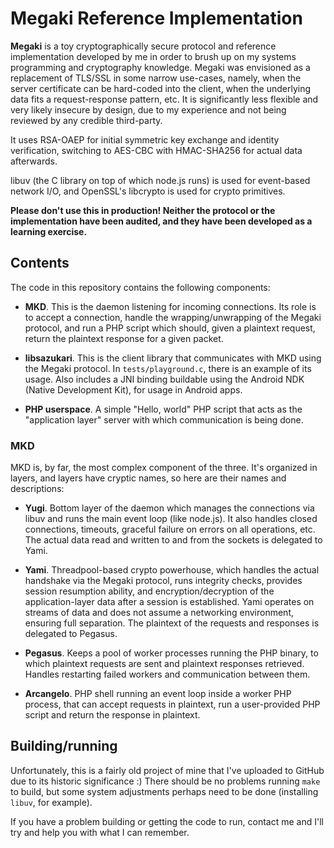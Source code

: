# Megaki Reference Implementation

**Megaki** is a toy cryptographically secure protocol and reference
implementation developed by me in order to brush up on my systems programming and
cryptography knowledge. Megaki was envisioned as a replacement of TLS/SSL in some
narrow use-cases, namely, when the server certificate can be hard-coded into the
client, when the underlying data fits a request-response pattern, etc. It is
significantly less flexible and very likely insecure by design, due to my
experience and not being reviewed by any credible third-party.

It uses RSA-OAEP for initial symmetric key exchange and identity verification,
switching to AES-CBC with HMAC-SHA256 for actual data afterwards.

libuv (the C library on top of which node.js runs) is used for event-based
network I/O, and OpenSSL's libcrypto is used for crypto primitives.

**Please don't use this in production! Neither the protocol or the implementation
have been audited, and they have been developed as a learning exercise.**

## Contents

The code in this repository contains the following components:

* **MKD**. This is the daemon listening for incoming connections. Its role is
  to accept a connection, handle the wrapping/unwrapping of the Megaki
  protocol, and run a PHP script which should, given a plaintext request,
  return the plaintext response for a given packet.

* **libsazukari**. This is the client library that communicates with MKD
  using the Megaki protocol. In `tests/playground.c`, there is an example of
  its usage. Also includes a JNI binding buildable using the Android NDK
  (Native Development Kit), for usage in Android apps.

* **PHP userspace**. A simple "Hello, world" PHP script that acts as the
  "application layer" server with which communication is being done.

### MKD

MKD is, by far, the most complex component of the three. It's organized in
layers, and layers have cryptic names, so here are their names and descriptions:

* **Yugi**. Bottom layer of the daemon which manages the connections via
  libuv and runs the main event loop (like node.js). It also handles closed
  connections, timeouts, graceful failure on errors on all operations, etc.
  The actual data read and written to and from the sockets is delegated to
  Yami.

* **Yami**. Threadpool-based crypto powerhouse, which handles the actual
  handshake via the Megaki protocol, runs integrity checks, provides session
  resumption ability, and encryption/decryption of the application-layer data
  after a session is established. Yami operates on streams of data and does
  not assume a networking environment, ensuring full separation. The
  plaintext of the requests and responses is delegated to Pegasus.

* **Pegasus**. Keeps a pool of worker processes running the PHP binary, to
  which plaintext requests are sent and plaintext responses retrieved.
  Handles restarting failed workers and communication between them.

* **Arcangelo**. PHP shell running an event loop inside a worker PHP process,
  that can accept requests in plaintext, run a user-provided PHP script and
  return the response in plaintext.

## Building/running

Unfortunately, this is a fairly old project of mine that I've uploaded to GitHub
due to its historic significance :) There should be no problems running `make` to
build, but some system adjustments perhaps need to be done (installing `libuv`,
for example).

If you have a problem building or getting the code to run, contact me and I'll
try and help you with what I can remember.




